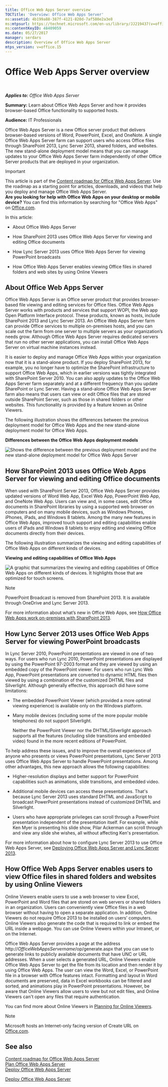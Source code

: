 ```yaml
---
title: Office Web Apps Server overview
TOCTitle: 'Overview: Office Web Apps Server'
ms:assetid: 4b199a88-387f-4121-820d-7af580e2a3e8
ms:mtpsurl: https://technet.microsoft.com/en-us/library/JJ219437(v=office.15)
ms:contentKeyID: 48409059
ms.date: 05/27/2017
manager: serdars 
description: Overview of Office Web Apps Server
mtps_version: v=office.15
---
```


# Office Web Apps Server overview

 

_**Applies to:** Office Web Apps Server_


**Summary:** Learn about Office Web Apps Server and how it provides browser-based Office functionality to supported hosts.

**Audience:** IT Professionals

Office Web Apps Server is a new Office server product that delivers browser-based versions of Word, PowerPoint, Excel, and OneNote. A single Office Web Apps Server farm can support users who access Office files through SharePoint 2013, Lync Server 2013, shared folders, and websites. The new stand-alone deployment model means that you can manage updates to your Office Web Apps Server farm independently of other Office Server products that are deployed in your organization.


> [!IMPORTANT]
> This article is part of the <A href="content-roadmap-for-office-web-apps-server.md">Content roadmap for Office Web Apps Server</A>. Use the roadmap as a starting point for articles, downloads, and videos that help you deploy and manage Office Web Apps Server.<BR><STRONG>Are you looking for help with Office Web Apps on your desktop or mobile device?</STRONG> You can find this information by searching for "Office Web Apps" on <A href="https://go.microsoft.com/fwlink/p/?linkid=324961">Office.com</A>.



In this article:

  - About Office Web Apps Server

  - How SharePoint 2013 uses Office Web Apps Server for viewing and editing Office documents

  - How Lync Server 2013 uses Office Web Apps Server for viewing PowerPoint broadcasts

  - How Office Web Apps Server enables viewing Office files in shared folders and web sites by using Online Viewers

## About Office Web Apps Server

Office Web Apps Server is an Office server product that provides browser-based file viewing and editing services for Office files. Office Web Apps Server works with products and services that support WOPI, the Web app Open Platform Interface protocol. These products, known as hosts, include SharePoint 2013 and Lync Server 2013. An Office Web Apps Server farm can provide Office services to multiple on-premises hosts, and you can scale out the farm from one server to multiple servers as your organization’s needs grow. Although Office Web Apps Server requires dedicated servers that run no other server applications, you can install Office Web Apps Server on virtual machine instances instead.

It is easier to deploy and manage Office Web Apps within your organization now that it is a stand-alone product. If you deploy SharePoint 2013, for example, you no longer have to optimize the SharePoint infrastructure to support Office Web Apps, which in earlier versions was tightly integrated with SharePoint Server 2010. You can also apply updates to the Office Web Apps Server farm separately and at a different frequency than you update SharePoint or Lync Server. Having a stand-alone Office Web Apps Server farm also means that users can view or edit Office files that are stored outside SharePoint Server, such as those in shared folders or other websites. This functionality is provided by a feature known as Online Viewers.

The following illustration shows the differences between the previous deployment model for Office Web Apps and the new stand-alone deployment model for Office Web Apps.

**Differences between the Office Web Apps deployment models**

![Shows the difference between the previous deployment model and the new stand-alone deployment model for Office Web Apps Server](images/JJ219437.f16dd9d1-c9b7-4c8b-a8de-f1f82c0ee1e2(Office.15).gif "Shows the difference between the previous deployment model and the new stand-alone deployment model for Office Web Apps Server")

## How SharePoint 2013 uses Office Web Apps Server for viewing and editing Office documents

When used with SharePoint Server 2013, Office Web Apps Server provides updated versions of Word Web App, Excel Web App, PowerPoint Web App, and OneNote Web App. Users can view and, in some cases, edit Office documents in SharePoint libraries by using a supported web browser on computers and on many mobile devices, such as Windows Phones, iPhones, iPads, and Windows 8 tablets. Among the many new features in Office Web Apps, improved touch support and editing capabilities enable users of iPads and Windows 8 tablets to enjoy editing and viewing Office documents directly from their devices.

The following illustration summarizes the viewing and editing capabilities of Office Web Apps on different kinds of devices.

**Viewing and editing capabilities of Office Web Apps**

![A graphic that summarizes the viewing and editing capabilities of Office Web Apps on different kinds of devices. It highlights those that are optimized for touch screens.](images/Ff431685.8bf76669-f511-4e02-8ed3-d658e9e746f0(Office.15).gif "A graphic that summarizes the viewing and editing capabilities of Office Web Apps on different kinds of devices. It highlights those that are optimized for touch screens.")


> [!NOTE]
> PowerPoint Broadcast is removed from SharePoint 2013. It is available through OneDrive and Lync Server 2013.



For more information about what’s new in Office Web Apps, see [How Office Web Apps work on-premises with SharePoint 2013](how-office-web-apps-work-on-premises-with-sharepoint-2013.md).

## How Lync Server 2013 uses Office Web Apps Server for viewing PowerPoint broadcasts

In Lync Server 2010, PowerPoint presentations are viewed in one of two ways. For users who run Lync 2010, PowerPoint presentations are displayed by using the PowerPoint 97-2003 format and they are viewed by using an embedded copy of the PowerPoint viewer. For users who run Lync Web App, PowerPoint presentations are converted to dynamic HTML files then viewed by using a combination of the customized DHTML files and Silverlight. Although generally effective, this approach did have some limitations:

  - The embedded PowerPoint Viewer (which provided a more optimal viewing experience) is available only on the Windows platform.

  - Many mobile devices (including some of the more popular mobile telephones) do not support Silverlight.
    
    Neither the PowerPoint Viewer nor the DHTML/Silverlight approach supports all the features (including slide transitions and embedded video) found in the more recent editions of PowerPoint.

To help address these issues, and to improve the overall experience of anyone who presents or views PowerPoint presentations, Lync Server 2013 uses Office Web Apps Server to handle PowerPoint presentations. Among other advantages, this new approach allows the following capabilities:

  - Higher-resolution displays and better support for PowerPoint capabilities such as animations, slide transitions, and embedded video.

  - Additional mobile devices can access these presentations. That's because Lync Server 2013 uses standard DHTML and JavaScript to broadcast PowerPoint presentations instead of customized DHTML and Silverlight.

  - Users who have appropriate privileges can scroll through a PowerPoint presentation independent of the presentation itself. For example, while Ken Myer is presenting his slide show, Pilar Ackerman can scroll through and view any slide she wishes, all without affecting Ken's presentation.

For more information about how to configure Lync Server 2013 to use Office Web Apps Server, see [Deploying Office Web Apps Server and Lync Server 2013](/previous-versions/office/lync-server-2013/lync-server-2013-enabling-office-web-apps-server-and-lync-server-2013).

## How Office Web Apps Server enables users to view Office files in shared folders and websites by using Online Viewers

Online Viewers enable users to use a web browser to view Excel, PowerPoint and Word files that are stored on web servers or shared folders in an organization. Users can conveniently view Office files in a web browser without having to open a separate application. In addition, Online Viewers do not require Office 2013 to be installed on users’ computers. Online Viewers also generate the code that is required to link or embed the URL inside a webpage. You can use Online Viewers within your Intranet, or on the Internet.

Office Web Apps Server provides a page at the address http://*OfficeWebAppsServername*/op/generate.aspx that you can use to generate links to publicly available documents that have UNC or URL addresses. When a user selects a generated URL, Online Viewers enable Office Web Apps Server to get the file from its location and then render it by using Office Web Apps. The user can view the Word, Excel, or PowerPoint file in a browser with Office features intact. Formatting and layout in Word documents are preserved, data in Excel workbooks can be filtered and sorted, and animations play in PowerPoint presentations. However, be aware that Online Viewers allow users to view but not edit files, and Online Viewers can't open any files that require authentication.

You can find more about Online Viewers in [Planning for Online Viewers](plan-office-web-apps-server.md).


> [!NOTE]
> Microsoft hosts an Internet-only facing version of Create URL on <A href="https://go.microsoft.com/fwlink/?linkid=256548%26clcid=0x409">Office.com</A>.



## See also


[Content roadmap for Office Web Apps Server](content-roadmap-for-office-web-apps-server.md)  
[Plan Office Web Apps Server](plan-office-web-apps-server.md)  
[Deploy Office Web Apps Server](deploy-office-web-apps-server.md)  
  

[Deploy Office Web Apps Server](deploy-office-web-apps-server.md)
